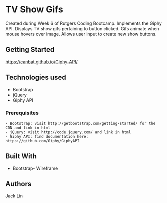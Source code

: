 # TV Show Gifs

Created during Week 6 of Rutgers Coding Bootcamp. Implements the Giphy API. Displays TV show gifs pertaining to button clicked. Gifs animate when mouse hovers over image. Allows user input to create new show buttons.

## Getting Started
https://canbat.github.io/Giphy-API/ 


## Technologies used
- Bootstrap
- jQuery
- Giphy API

### Prerequisites

```
- Bootstrap: visit http://getbootstrap.com/getting-started/ for the CDN and link in html
- jQuery: visit http://code.jquery.com/ and link in html
- Giphy API: find documentation here: https://github.com/Giphy/GiphyAPI
```

## Built With

* Bootstrap- Wireframe

## Authors

Jack Lin
